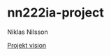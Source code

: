 # nn222ia-project

Niklas Nilsson

[Projekt vision](https://github.com/1dv430/nn222ia-project/wiki/Projekt-Vision)